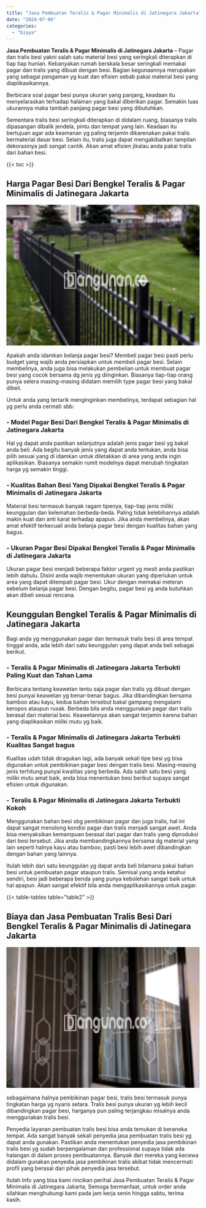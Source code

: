 ```yaml
---
title: "Jasa Pembuatan Teralis & Pagar Minimalis di Jatinegara Jakarta"
date: "2024-07-06"
categories: 
  - "biaya"
---
```


**Jasa Pembuatan Teralis & Pagar Minimalis di Jatinegara Jakarta** – Pagar dan tralis besi yakni salah satu material besi yang seringkali diterapkan di tiap tiap hunian. Kebanyakan rumah berskala besar seringkali memakai pagar dan tralis yang dibuat dengan besi. Bagian kegunaannya merupakan yang sebagai pengaman yg kuat dan efisien sebab pakai material besi yang diaplikasikannya.

Berbicara soal pagar besi punya ukuran yang panjang, keadaan itu menyelaraskan terhadap halaman yang bakal diberikan pagar. Semakin luas ukurannya maka tambah panjang pagar besi yang dibutuhkan.

Sementara tralis besi seringkali diterapkan di didalam ruang, biasanya tralis dipasangan dibalik jendela, pintu dan tempat yang lain. Keadaan itu bertujuan agar ada keamanan yg paling terjamin dikarenakan pakai tralis bermaterial dasar besi. Selain itu, tralis juga dapat mengakibatkan tampilan dekorasinya jadi sangat cantik. Akan amat efisien jikalau anda pakai tralis dari bahan besi.

{{< toc >}}

## Harga Pagar Besi Dari Bengkel Teralis & Pagar Minimalis di Jatinegara Jakarta

![Jasa Pembuatan Teralis & Pagar Minimalis di Jatinegara Jakarta](/images/pagar-minimalis-murah-12.png)

Apakah anda idamkan belanja pagar besi? Membeli pagar besi pasti perlu budget yang wajib anda persiapkan untuk membeli pagar besi. Selain membelinya, anda juga bisa melakukan pembelian untuk membuat pagar besi yang cocok bersama dg jenis yg diinginkan. Biasanya tiap-tiap orang punya selera masing-masing didalam memilih type pagar besi yang bakal dibeli.

Untuk anda yang tertarik menginginkan membelinya, terdapat sebagian hal yg perlu anda cermati sbb:
### \- Model Pagar Besi Dari Bengkel Teralis & Pagar Minimalis di Jatinegara Jakarta

Hal yg dapat anda pastikan selanjutnya adalah jenis pagar besi yg bakal anda beli. Ada begitu banyak jenis yang dapat anda tentukan, anda bisa pilih sesuai yang di idamkan untuk diletakkan di area yang anda ingin aplikasikan. Biasanya semakin rumit modelnya dapat merubah tingkatan harga yg semakin tinggi.

### \- Kualitas Bahan Besi Yang Dipakai Bengkel Teralis & Pagar Minimalis di Jatinegara Jakarta

Material besi termasuk banyak ragam tipenya, tiap-tiap jenis miliki keunggulan dan kelemahan berbeda-beda. Paling tidak kelebihannya adalah makin kuat dan anti karat terhadap apapun. Jika anda membelinya, akan amat efektif terkecuali anda belanja pagar besi dengan kualitas bahan yang bagus.

### \- Ukuran Pagar Besi Dipakai Bengkel Teralis & Pagar Minimalis di Jatinegara Jakarta

Ukuran pagar besi menjadi beberapa faktor urgent yg mesti anda pastikan lebih dahulu. Disini anda wajib menentukan ukuran yang diperlukan untuk area yang dapat ditempati pagar besi. Ukur dengan memakai meteran sebelum belanja pagar besi. Dengan begitu, pagar besi yg anda butuhkan akan dibeli sesuai rencana.

## Keunggulan Bengkel Teralis & Pagar Minimalis di Jatinegara Jakarta

Bagi anda yg menggunakan pagar dan termasuk tralis besi di area tempat tinggal anda, ada lebih dari satu keunggulan yang dapat anda beli sebagai berikut.

### \- Teralis & Pagar Minimalis di Jatinegara Jakarta Terbukti Paling Kuat dan Tahan Lama

Berbicara tentang keawetan tentu saja pagar dan tralis yg dibuat dengan besi punyai keawetan yg benar-benar bagus. Jika dibandingkan bersama bamboo atau kayu, kedua bahan tersebut bakal gampang mengalami keropos ataupun rusak. Berbeda bila anda menggunakan pagar dan tralis berasal dari material besi. Keawetannya akan sangat terjamin karena bahan yang diaplikasikan miliki mutu yg baik.

### \- Teralis & Pagar Minimalis di Jatinegara Jakarta Terbukti Kualitas Sangat bagus

Kualitas udah tidak diragukan lagi, ada banyak sekali tipe besi yg bisa digunakan untuk pembikinan pagar besi dengan tralis besi. Masing-masing jenis terhitung punyai kwalitas yang berbeda. Ada salah satu besi yang miliki mutu amat baik, anda bisa menentukan besi berikut supaya sangat efisien untuk digunakan.

### \- Teralis & Pagar Minimalis di Jatinegara Jakarta Terbukti Kokoh

Menggunakan bahan besi sbg pembikinan pagar dan juga tralis, hal ini dapat sangat menolong kondisi pagar dan tralis menjadi sangat awet. Anda bisa menyaksikan kemampuan berasal dari pagar dan tralis yang diproduksi dari besi tersebut. Jika anda membandingkannya bersama dg material yang lain seperti halnya kayu atau bamboo, pasti besi lebih awet dibandingkan dengan bahan yang lainnya.

Itulah lebih dari satu keunggulan yg dapat anda beli bilamana pakai bahan besi untuk pembuatan pagar ataupun tralis. Semisal yang anda ketahui sendiri, besi jadi beberapa benda yang punya kebolehan sangat baik untuk hal apapun. Akan sangat efektif bila anda mengaplikasikannya untuk pagar.

{{< table-tables table="table2" >}}

## Biaya dan Jasa Pembuatan Tralis Besi Dari Bengkel Teralis & Pagar Minimalis di Jatinegara Jakarta

![Jasa Pembuatan Teralis & Pagar Minimalis di Jatinegara Jakarta](/images/teralis-minimalis-murah-25.png)

sebagaimana halnya pembikinan pagar besi, tralis besi termasuk punya tingkatan harga yg nyaris setara. Tralis besi punya ukuran yg lebih kecil dibandingkan pagar besi, harganya pun paling terjangkau misalnya anda menggunakan tralis besi.

Penyedia layanan pembuatan tralis besi bisa anda temukan di beraneka tempat. Ada sangat banyak sekali penyedia jasa pembuatan tralis besi yg dapat anda gunakan. Pastikan anda menentukan penyedia jasa pembikinan tralis besi yg sudah berpengalaman dan professional supaya tidak ada halangan di dalam proses pembuatannya. Banyak dari mereka yang kecewa didalam gunakan penyedia jasa pembikinan tralis akibat tidak mencermati profil yang berasal dari pihak penyedia jasa tersebut.

Itulah Info yang bisa kami rincikan perihal Jasa Pembuatan Teralis & Pagar Minimalis di Jatinegara Jakarta, Semoga bermanfaat, untuk order anda silahkan menghubungi kami pada jam kerja senin hingga sabtu, terima kasih.
